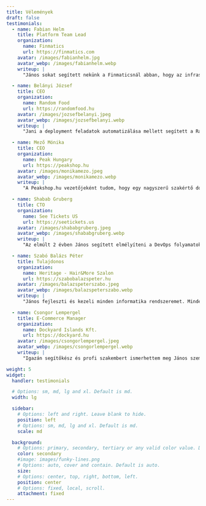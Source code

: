 ```yaml
---
title: Vélemények
draft: false
testimonials:
  - name: Fabian Helm
    title: Platform Team Lead
    organization:
      name: Finmatics
      url: https://finmatics.com
    avatar: /images/fabianhelm.jpg
    avatar_webp: /images/fabianhelm.webp
    writeup: |
      "János sokat segített nekünk a Finmaticsnál abban, hogy az infrastruktúránkat a következő szintre emeljük, és az alkalmazásunkat felhőkompatibilissé tegyük. Minden feladatot nagy szakértelemmel közelített meg, és mindig megbízhatóan törekedett a legjobb, mégis egyszerű és robusztus megoldásra."

  - name: Belányi József
    title: CEO
    organization:
      name: Random Food
      url: https://randomfood.hu
    avatar: /images/jozsefbelanyi.jpeg
    avatar_webp: /images/jozsefbelanyi.webp
    writeup: |
      "Jani a deployment feladatok automatizálása mellett segített a Random Food AWS infrastruktúrájának költséghatékony kialakításában, ezzel is segítve startupunk IT-biztonságát és hatékony működését."

  - name: Mező Mónika
    title: CEO
    organization:
      name: Peak Hungary
      url: https://peakshop.hu
    avatar: /images/monikamezo.jpeg
    avatar_webp: /images/monikamezo.webp
    writeup: |
      "A Peakshop.hu vezetőjeként tudom, hogy egy nagyszerű szakértő dolgozik a háttérben, ha a szervereinkkel egyáltalán nincsenek gondok. János az egyik legmegbízhatóbb "láthatatlan" szakember, akire minden vállalatnak szüksége lenne."

  - name: Shabab Gruberg
    title: CTO
    organization:
      name: See Tickets US
      url: https://seetickets.us
    avatar: /images/shababgruberg.jpeg
    avatar_webp: /images/shababgruberg.webp
    writeup: |
      "Az elmúlt 2 évben János segített elmélyíteni a DevOps folyamatokat a vállalatunknál Dockerizálással és CI/CD folyamatok automatizálásával. Emellett csökkentette az AWS költségeinket is."

  - name: Szabó Balázs Péter
    title: Tulajdonos
    organization:
      name: Heritage - Hair&More Szalon
      url: https://szabobalazspeter.hu
    avatar: /images/balazspeterszabo.jpeg
    avatar_webp: /images/balazspeterszabo.webp
    writeup: |
      "János fejleszti és kezeli minden informatika rendszeremet. Mindenben partner, bármikor számíthatok rá. Nincs olyan, ami lehetetlen lenne számára. Gyors, hatékony és kiváló szaktudással rendelkezik."

  - name: Csongor Lempergel
    title: E-Commerce Manager
    organization:
      name: Dockyard Islands Kft.
      url: https://dockyard.hu
    avatar: /images/csongorlempergel.jpeg
    avatar_webp: /images/csongorlempergel.webp
    writeup: |
      "Igazán segítőkész és profi szakembert ismerhettem meg János személyében. A projektünk egyedi, így rengeteg kihívássál néztünk szembe mind backend-, mind szerver oldalról, melyek megoldásában János analitikus gondolkodása és gyors segítsége sokat jelentett. Nagyon élveztem vele a közös munkát."

weight: 5
widget:
  handler: testimonials

  # Options: sm, md, lg and xl. Default is md.
  width: lg

  sidebar:
    # Options: left and right. Leave blank to hide.
    position: left
    # Options: sm, md, lg and xl. Default is md.
    scale: md

  background:
    # Options: primary, secondary, tertiary or any valid color value. Default is primary.
    color: secondary
    #image: images/funky-lines.png
    # Options: auto, cover and contain. Default is auto.
    size:
    # Options: center, top, right, bottom, left.
    position: center
    # Options: fixed, local, scroll.
    attachment: fixed
---
```


